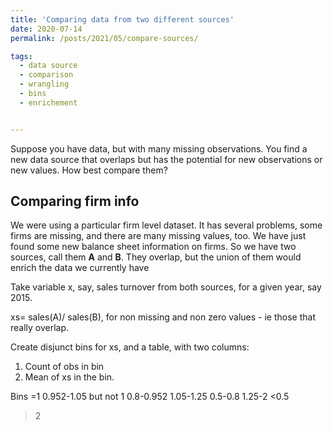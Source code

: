 ```yaml
---
title: 'Comparing data from two different sources'
date: 2020-07-14
permalink: /posts/2021/05/compare-sources/

tags:
  - data source
  - comparison
  - wrangling
  - bins
  - enrichement


---
```


Suppose you have data, but with many missing observations. You find a new data source that overlaps but has the potential for new observations or new values. How best compare them?

## Comparing firm info

We were using a particular firm level dataset. It has several problems, some firms are missing, and there are many missing values, too. 
We have just found some new balance sheet information on firms. So we have two sources, call them **A** and **B**. They overlap, but the union of them would enrich the data we currently have


Take variable x, say, sales turnover from both sources, for a given year, say 2015.

xs= sales(A)/ sales(B), for non missing and non zero values - ie those that really overlap. 

Create disjunct bins for xs, and a table, with two columns:
1. Count of obs in bin
2. Mean of xs in the bin. 

Bins
=1
0.952-1.05 but not 1
0.8-0.952
1.05-1.25
0.5-0.8
1.25-2
<0.5
>2    
